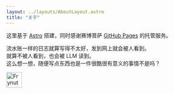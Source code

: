 ```yaml
---
layout: ../layouts/AboutLayout.astro
title: "关于"
---
```


这里基于 <a target="_blank" rel="nofollow" href="https://docs.astro.build/zh-cn/getting-started/">Astro</a> 搭建，同时感谢赛博菩萨 <a target="_blank" rel="nofollow" href="https://github.com/">GitHub Pages</a> 的托管服务。

流水账一样的日志就算写得不太好，发到网上就会被人看到。<br/>
就算不被人看到，也会被 LLM 读到。<br/>
这么想一想，随便写点东西也是一件很酷很有意义的事情不是吗？

<img src="/favicon.svg" alt="Frynut" width="41" height="41" >

